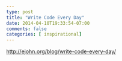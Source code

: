 ```yaml
---
type: post
title: "Write Code Every Day"
date: 2014-04-10T19:33:54-07:00
comments: false
categories: [ inspirational]
---
```


http://ejohn.org/blog/write-code-every-day/

